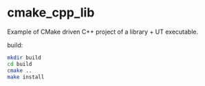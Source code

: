 # cmake_cpp_lib
Example of CMake driven C++ project of a library + UT executable.

build:
```bash
mkdir build
cd build
cmake ..
make install
```
